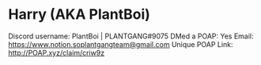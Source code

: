 # Harry (AKA PlantBoi)

Discord username: PlantBoi | PLANTGANG#9075
DMed a POAP: Yes
Email: https://www.notion.soplantgangteam@gmail.com
Unique POAP Link: http://POAP.xyz/claim/criw9z